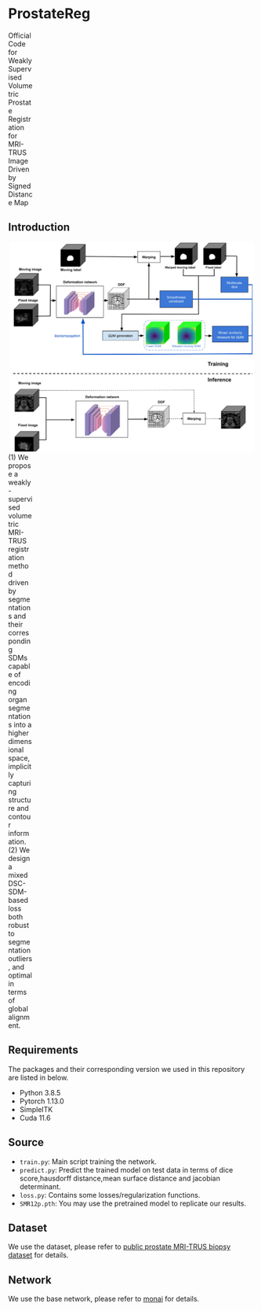 # ProstateReg
<div style="width:50px">Official Code for  Weakly Supervised Volumetric Prostate Registration for MRI-TRUS Image Driven by Signed Distance Map</div>

## Introduction
<div align="center">
  <img src="https://github.com/CCrun99/ProstateReg/blob/main/ProstateReg%20Architecture.jpg" style="width:500px">
</div>
<div style="width:50px">
  (1)	We propose a weakly-supervised volumetric MRI-TRUS registration method driven by segmentations and their corresponding SDMs capable of encoding organ segmentations into a higher dimensional space, implicitly capturing structure and contour information.
</div>
<div style="width:50px">
  (2)	We design a mixed DSC-SDM-based loss both robust to segmentation outliers, and optimal in terms of global alignment.
</div>

## Requirements
The packages and their corresponding version we used in this repository are listed in below.
- Python 3.8.5
- Pytorch 1.13.0
- SimpleITK
- Cuda 11.6

## Source
* `train.py`: Main script training the network.
* `predict.py`: Predict the trained model on test data in terms of dice score,hausdorff distance,mean surface distance and jacobian determinant.
* `loss.py`: Contains some losses/regularization functions.
* `SMR12p.pth`: You may use the pretrained model to replicate our results.

## Dataset
We use the dataset, please refer to [public prostate MRI-TRUS biopsy dataset](https://wiki.cancerimagingarchive.net/pages/viewpage.action?pageId=68550661) for details.

## Network
We use the base network, please refer to [monai](https://docs.monai.io/en/latest/data.html) for details.
